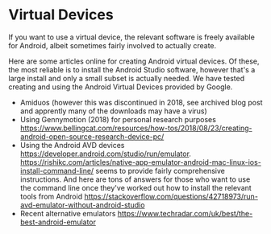 # Virtual Devices
If you want to use a virtual device, the relevant software is freely available for Android, albeit sometimes fairly involved to actually create.

Here are some articles online for creating Android virtual devices. Of these, the most reliable is to install the Android Studio software, however that's a large install and only a small subset is actually needed. We have tested creating and using the Android Virtual Devices provided by Google.

* Amiduos (however this was discontinued in 2018, see archived blog post and apprently many of the downloads may have a virus)
* Using Gennymotion (2018) for personal research purposes https://www.bellingcat.com/resources/how-tos/2018/08/23/creating-android-open-source-research-device-pc/
* Using the Android AVD devices https://developer.android.com/studio/run/emulator. https://rishikc.com/articles/native-app-emulator-android-mac-linux-ios-install-command-line/ seems to provide fairly comprehensive instructions. And here are tons of answers for those who want to use the command line once they've worked out how to install the relevant tools from Android https://stackoverflow.com/questions/42718973/run-avd-emulator-without-android-studio
* Recent alternative emulators https://www.techradar.com/uk/best/the-best-android-emulator
